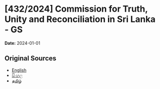 # [432/2024] Commission for Truth, Unity and Reconciliation in Sri Lanka - GS

**Date:** 2024-01-01

## Original Sources

- [English](https://documents.gov.lk/view/bills/2024/1/432-2024_E.pdf)
- [සිංහල](https://documents.gov.lk/view/bills/2024/1/432-2024_S.pdf)
- [தமிழ்](https://documents.gov.lk/view/bills/2024/1/432-2024_T.pdf)
